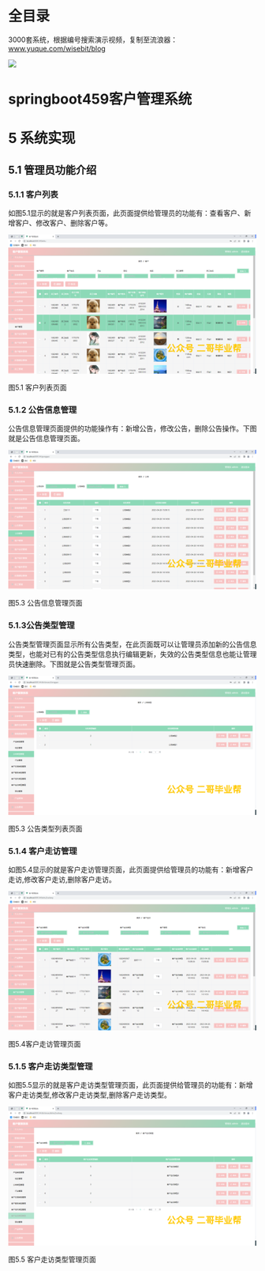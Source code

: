 # 全目录

3000套系统，根据编号搜索演示视频，复制至流浪器：www.yuque.com/wisebit/blog


![](https://bitwise.oss-cn-heyuan.aliyuncs.com/2024/11/06/qq_wechat.png)
# springboot459客户管理系统
# 5 系统实现
## 5.1 管理员功能介绍
### 5.1.1 客户列表
如图5.1显示的就是客户列表页面，此页面提供给管理员的功能有：查看客户、新增客户、修改客户、删除客户等。

![](/md/blog.019.png)

图5.1 客户列表页面
### 5.1.2 公告信息管理
公告信息管理页面提供的功能操作有：新增公告，修改公告，删除公告操作。下图就是公告信息管理页面。

![](/md/blog.020.png)

图5.3 公告信息管理页面
### 5.1.3公告类型管理
公告类型管理页面显示所有公告类型，在此页面既可以让管理员添加新的公告信息类型，也能对已有的公告类型信息执行编辑更新，失效的公告类型信息也能让管理员快速删除。下图就是公告类型管理页面。

![](/md/blog.021.png)

图5.3 公告类型列表页面
### 5.1.4 客户走访管理
如图5.4显示的就是客户走访管理页面，此页面提供给管理员的功能有：新增客户走访,修改客户走访,删除客户走访。

![](/md/blog.022.png)

图5.4客户走访管理页面
### 5.1.5 客户走访类型管理
如图5.5显示的就是客户走访类型管理页面，此页面提供给管理员的功能有：新增客户走访类型,修改客户走访类型,删除客户走访类型。

![](/md/blog.023.png)

图5.5 客户走访类型管理页面


